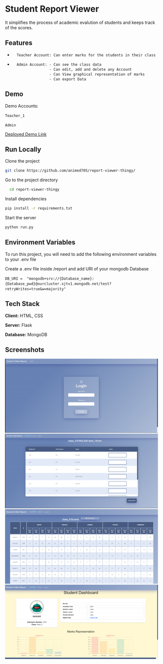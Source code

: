 
# Student Report Viewer

It simplifies the process of academic evalution of students and keeps track of the scores.

 

## Features

-       Teacher Account: Can enter marks for the students in their class
-       Admin Account: - Can see the class data
                       - Can edit, add and delete any Account
                       - Can View graphical representation of marks
                       - Can export Data


## Demo

Demo Accounts:

`Teacher_1`

`Admin`

[Deployed Demo Link](https://student-report-thingy.herokuapp.com)


## Run Locally

Clone the project

```bash
git clone https://github.com/animed705/report-viewer-thingy/
```

Go to the project directory

```bash
  cd report-viewer-thingy
```

Install dependencies

```bash
pip install -r requirements.txt
```

Start the server

```bash
python run.py
```


## Environment Variables

To run this project, you will need to add the following environment variables to your .env file

Create a .env file inside /report and add URI of your mongodb Database 

`DB_URI =  "mongodb+srv://{Database_name}:{Database_pwd}@ourcluster.xjtv1.mongodb.net/test?retryWrites=true&w=majority"`




## Tech Stack

**Client:** HTML, CSS

**Server:** Flask

**Database:** MongoDB


## Screenshots

![Login Page](/Login.png)
![Upload Page](/upload.png)
![Class result](/class_result.png)
![Dashboard](/dashboard.png)
